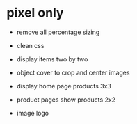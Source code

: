 # pixel only
- remove all percentage sizing
- clean css
- display items two by two
- object cover to crop and center images


- display home page products 3x3
- product pages show products 2x2
- image logo





